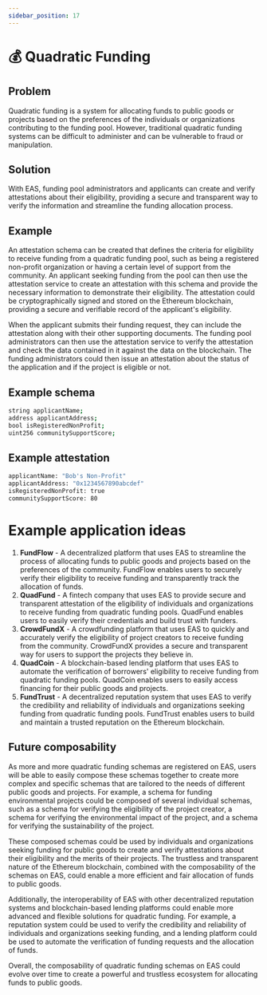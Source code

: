 ```yaml
---
sidebar_position: 17
---
```

# 💰 Quadratic Funding

## Problem
Quadratic funding is a system for allocating funds to public goods or projects based on the preferences of the individuals or organizations contributing to the funding pool. However, traditional quadratic funding systems can be difficult to administer and can be vulnerable to fraud or manipulation.

## Solution
With EAS, funding pool administrators and applicants can create and verify attestations about their eligibility, providing a secure and transparent way to verify the information and streamline the funding allocation process.

## Example
An attestation schema can be created that defines the criteria for eligibility to receive funding from a quadratic funding pool, such as being a registered non-profit organization or having a certain level of support from the community. An applicant seeking funding from the pool can then use the attestation service to create an attestation with this schema and provide the necessary information to demonstrate their eligibility. The attestation could be cryptographically signed and stored on the Ethereum blockchain, providing a secure and verifiable record of the applicant's eligibility.

When the applicant submits their funding request, they can include the attestation along with their other supporting documents. The funding pool administrators can then use the attestation service to verify the attestation and check the data contained in it against the data on the blockchain. The funding administrators could then issue an attestation about the status of the application and if the project is eligible or not. 

## Example schema
``` bash
string applicantName;
address applicantAddress;
bool isRegisteredNonProfit;
uint256 communitySupportScore;
```

## Example attestation
```bash
applicantName: "Bob's Non-Profit"
applicantAddress: "0x1234567890abcdef"
isRegisteredNonProfit: true
communitySupportScore: 80
```

# Example application ideas
1. **FundFlow** - A decentralized platform that uses EAS to streamline the process of allocating funds to public goods and projects based on the preferences of the community. FundFlow enables users to securely verify their eligibility to receive funding and transparently track the allocation of funds.
2. **QuadFund** - A fintech company that uses EAS to provide secure and transparent attestation of the eligibility of individuals and organizations to receive funding from quadratic funding pools. QuadFund enables users to easily verify their credentials and build trust with funders.
3. **CrowdFundX** - A crowdfunding platform that uses EAS to quickly and accurately verify the eligibility of project creators to receive funding from the community. CrowdFundX provides a secure and transparent way for users to support the projects they believe in.
4. **QuadCoin** - A blockchain-based lending platform that uses EAS to automate the verification of borrowers' eligibility to receive funding from quadratic funding pools. QuadCoin enables users to easily access financing for their public goods and projects.
5. **FundTrust** - A decentralized reputation system that uses EAS to verify the credibility and reliability of individuals and organizations seeking funding from quadratic funding pools. FundTrust enables users to build and maintain a trusted reputation on the Ethereum blockchain.

## Future composability
As more and more quadratic funding schemas are registered on EAS, users will be able to easily compose these schemas together to create more complex and specific schemas that are tailored to the needs of different public goods and projects. For example, a schema for funding environmental projects could be composed of several individual schemas, such as a schema for verifying the eligibility of the project creator, a schema for verifying the environmental impact of the project, and a schema for verifying the sustainability of the project.

These composed schemas could be used by individuals and organizations seeking funding for public goods to create and verify attestations about their eligibility and the merits of their projects. The trustless and transparent nature of the Ethereum blockchain, combined with the composability of the schemas on EAS, could enable a more efficient and fair allocation of funds to public goods.

Additionally, the interoperability of EAS with other decentralized reputation systems and blockchain-based lending platforms could enable more advanced and flexible solutions for quadratic funding. For example, a reputation system could be used to verify the credibility and reliability of individuals and organizations seeking funding, and a lending platform could be used to automate the verification of funding requests and the allocation of funds.

Overall, the composability of quadratic funding schemas on EAS could evolve over time to create a powerful and trustless ecosystem for allocating funds to public goods.
